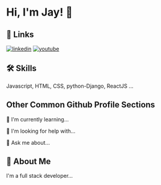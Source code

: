 
# Hi, I'm Jay! 👋

## 🔗 Links
[![linkedin](https://img.shields.io/badge/linkedin-0A66C2?style=for-the-badge&logo=linkedin&logoColor=white)](https://www.linkedin.com/in/jayspatel1510/)
[![youtube](https://img.shields.io/badge/youtube-FF0000?style=for-the-badge&logo=youtube&logoColor=white)](https://www.youtube.com/channel/UCo8DbSY3OMrWNC_-YJVZEKQ)

## 🛠 Skills
Javascript, HTML, CSS, python-Django, ReactJS ...

## Other Common Github Profile Sections

🧠 I'm currently learning...

🤔 I'm looking for help with...

💬 Ask me about...

## 🚀 About Me
I'm a full stack developer...
